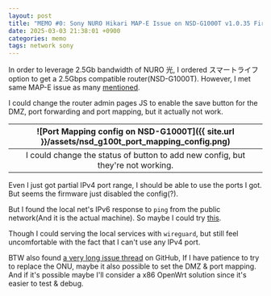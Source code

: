 ```yaml
---
layout: post
title: "MEMO #0: Sony NURO Hikari MAP-E Issue on NSD-G1000T v1.0.35 Firmware (unresolved)"
date: 2025-03-03 21:38:01 +0900
categories: memo
tags: network sony
---
```


In order to leverage 2.5Gb bandwidth of NURO 光, I ordered スマートライフ option
to get a 2.5Gbps compatible router(NSD-G1000T). However, I met same MAP-E issue as many
[mentioned](https://blog.hinaloe.net/2024/03/28/nsd-g1000t-map-e-port-exhaustion/).

I could change the router admin pages JS to enable the save button for the DMZ,
port forwarding and port mapping, but it actually not work.

| ![Port Mapping config on NSD-G1000T]({{ site.url }}/assets/nsd_g100t_port_mapping_config.png) |
|:--:|
| I could change the status of button to add new config, but they're not working. |


Even I just got partial IPv4 port range, I should be able to use the ports I got.
But seems the firmware just disabled the config(?).

But I found the local net's IPv6 response to `ping` from the public network(And
it is the actual machine). So maybe I could try [this](https://github.com/esrrhs/pingtunnel).

Though I could serving the local services with `wireguard`, but still feel uncomfortable
with the fact that I can't use any IPv4 port.

BTW also found [a very long issue thread](https://github.com/site-u2023/config-software/issues/2) on GitHub,
If I have patience to try to replace the ONU, maybe it also possible to set the DMZ & port mapping.
And if it's possible maybe I'll consider a x86 OpenWrt solution since it's easier to test & debug.

